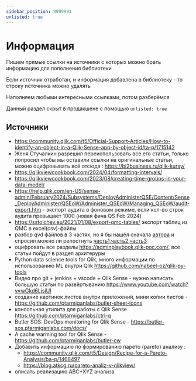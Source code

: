 ```yaml
---
sidebar_position: 9999991
unlisted: true
---
```


# Информация

Пишем прямые ссылки на источники с которых можно брать информацию для пополнения библиотеки

Если источник отработан, и информация добавлена в библиотеку - то строку источника можно удалять

Наполняем любыми интересными ссылками, потом разберёмся

Данный раздел скрыт в продакшене с помощью `unlisted: true`

## Источники

- https://community.qlik.com/t5/Official-Support-Articles/How-to-identify-an-object-in-a-Qlik-Sense-app-by-object-id/ta-p/1715142
- Женя Стучалкин разрешил переиспользовать все его статьи, только попросил чтобы мы оставили ссылки на оригинальные статьи, можно оцифровывать всё отсюда : https://bi2business.ru/qlik-kursy/
- https://qlikviewcookbook.com/2024/04/formatting-intervals/
- https://qlikviewcookbook.com/2023/08/creating-time-groups-in-your-data-model/
- https://help.qlik.com/en-US/sense-admin/February2024/Subsystems/DeployAdministerQSE/Content/Sense_DeployAdminister/QSEoW/Administer_QSEoW/Managing_QSEoW/audit-export.htm - экспорт аудита в фоновом режиме, если кол-во строк аудита превышает 1000 (новая фича QS Feb 2024)
- https://sstoichev.eu/2021/01/08/export-qmc-tables/
экспорт таблиц из QMC в excel(csv)-файлы
- разбор qvd файлов в 3 частях, но я бы нашёл сначала [автора](https://habr.com/ru/users/Korolevmv/) и спросил можно ли репостнуть [часть1](https://habr.com/ru/companies/alfastrah/articles/454302/),[часть2](https://habr.com/ru/companies/alfastrah/articles/455940/),[часть3](https://habr.com/ru/companies/alfastrah/articles/457102/)
- оцифровать все разделы https://adminplaybook.qlik-poc.com/, все статьи пойдут в раздел архитеруры
- Python data science tools for Qlik, много информации по использованию ML внутри Qlik https://github.com/nabeel-oz/qlik-py-tools
- Видео про git + jenkins + vscode + Qlik Sense - нужно написать большую статьи по развёртыванию https://www.youtube.com/watch?v=wGkd6LjsjUI
- создание картинок листов внутри приложений, мини копии листов - https://github.com/ptarmiganlabs/butler-sheet-icons
- консольная утилита для работы с Qlik Sense https://github.com/ptarmiganlabs/ctrl-q
- Butler SOS: DevOps monitoring for Qlik Sense - https://butler-sos.ptarmiganlabs.com/docs/
- A cache warming tool for Qlik Sense - https://github.com/ptarmiganlabs/butler-cw
- Добавить информацию по формированию парето (pareto) анализу :
    - https://community.qlik.com/t5/Design/Recipe-for-a-Pareto-Analysis/ba-p/1468497
    - https://blog.atkcg.ru/pareto-analiz-v-qlikview/
- описать реализацию ABC+XYZ анализа
